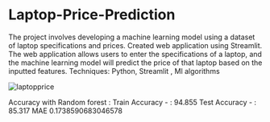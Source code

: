 # Laptop-Price-Prediction
The project involves developing a machine learning model using a dataset of laptop specifications and prices. Created web
application using Streamlit. The web application allows users to enter the specifications of a laptop, and the machine
learning model will predict the price of that laptop based on the inputted features.
Techniques: Python, Streamlit , Ml algorithms 

![laptopprice](https://user-images.githubusercontent.com/121451346/235799317-9ab69d36-848f-4b73-b2a6-724f552f843b.jpg)







Accuracy with Random forest : 
Train Accuracy - : 94.855
Test Accuracy - : 85.317
MAE 0.1738590683046578
